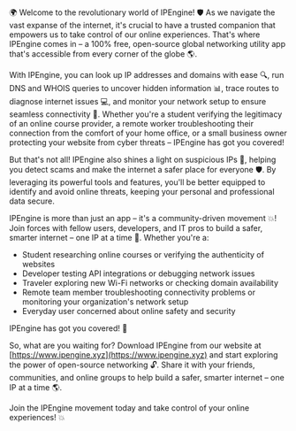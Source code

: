 🌍 Welcome to the revolutionary world of IPEngine! 🛡️ As we navigate the vast expanse of the internet, it's crucial to have a trusted companion that empowers us to take control of our online experiences. That's where IPEngine comes in – a 100% free, open-source global networking utility app that's accessible from every corner of the globe 🌎.

With IPEngine, you can look up IP addresses and domains with ease 🔍, run DNS and WHOIS queries to uncover hidden information 📊, trace routes to diagnose internet issues 💻, and monitor your network setup to ensure seamless connectivity 📡. Whether you're a student verifying the legitimacy of an online course provider, a remote worker troubleshooting their connection from the comfort of your home office, or a small business owner protecting your website from cyber threats – IPEngine has got you covered!

But that's not all! IPEngine also shines a light on suspicious IPs 👀, helping you detect scams and make the internet a safer place for everyone 🛡️. By leveraging its powerful tools and features, you'll be better equipped to identify and avoid online threats, keeping your personal and professional data secure.

IPEngine is more than just an app – it's a community-driven movement 💥! Join forces with fellow users, developers, and IT pros to build a safer, smarter internet – one IP at a time 🚀. Whether you're a:

* Student researching online courses or verifying the authenticity of websites
* Developer testing API integrations or debugging network issues
* Traveler exploring new Wi-Fi networks or checking domain availability
* Remote team member troubleshooting connectivity problems or monitoring your organization's network setup
* Everyday user concerned about online safety and security

IPEngine has got you covered! 💪

So, what are you waiting for? Download IPEngine from our website at [https://www.ipengine.xyz](https://www.ipengine.xyz) and start exploring the power of open-source networking 🔓. Share it with your friends, communities, and online groups to help build a safer, smarter internet – one IP at a time 🌎.

Join the IPEngine movement today and take control of your online experiences! 💥